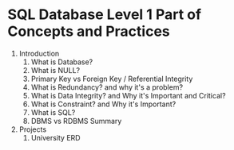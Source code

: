 # SQL Database Level 1 Part of Concepts and Practices

1. Introduction
    1. What is Database?
    2. What is NULL?
    3. Primary Key vs Foreign Key / Referential Integrity
    4. What is Redundancy? and why it's a problem?
    5. What is Data Integrity? and Why it's Important and Critical?
    6. What is Constraint? and Why it's Important?
    7. What is SQL?
    8. DBMS vs RDBMS Summary
2. Projects
    1. University ERD